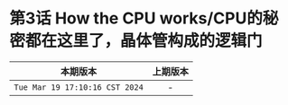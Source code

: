 # 第3话 How the CPU works/CPU的秘密都在这里了，晶体管构成的逻辑门

|本期版本|上期版本
|:---:|:---:|
`Tue Mar 19 17:10:16 CST 2024` | -
